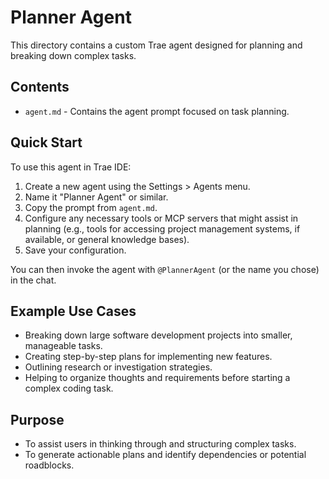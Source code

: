 # Planner Agent

This directory contains a custom Trae agent designed for planning and breaking down complex tasks.

## Contents

- `agent.md` - Contains the agent prompt focused on task planning.

## Quick Start

To use this agent in Trae IDE:

1. Create a new agent using the Settings > Agents menu.
2. Name it "Planner Agent" or similar.
3. Copy the prompt from `agent.md`.
4. Configure any necessary tools or MCP servers that might assist in planning (e.g., tools for accessing project management systems, if available, or general knowledge bases).
5. Save your configuration.

You can then invoke the agent with `@PlannerAgent` (or the name you chose) in the chat.

## Example Use Cases

- Breaking down large software development projects into smaller, manageable tasks.
- Creating step-by-step plans for implementing new features.
- Outlining research or investigation strategies.
- Helping to organize thoughts and requirements before starting a complex coding task.

## Purpose

- To assist users in thinking through and structuring complex tasks.
- To generate actionable plans and identify dependencies or potential roadblocks.